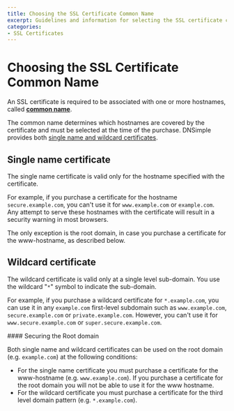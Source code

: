 ```yaml
---
title: Choosing the SSL Certificate Common Name
excerpt: Guidelines and information for selecting the SSL certificate common name.
categories:
- SSL Certificates
---
```


# Choosing the SSL Certificate Common Name

An SSL certificate is required to be associated with one or more hostnames, called [**common name**](/articles/what-is-common-name/).

The common name determines which hostnames are covered by the certificate and must be selected at the time of the purchase. DNSimple provides both [single name and wildcard certificates](/articles/ssl-certificates).

## Single name certificate

The single name certificate is valid only for the hostname specified with the certificate.

For example, if you purchase a certificate for the hostname `secure.example.com`, you can't use it for `www.example.com` or `example.com`. Any attempt to serve these hostnames with the certificate will result in a security warning in most browsers.

The only exception is the root domain, in case you purchase a certificate for the www-hostname, as described below.

## Wildcard certificate

The wildcard certificate is valid only at a single level sub-domain. You use the wildcard "`*`" symbol to indicate the sub-domain.

For example, if you purchase a wildcard certificate for `*.example.com`, you can use it in any `example.com` first-level subdomain such as `www.example.com`, `secure.example.com` or `private.example.com`. However, you can't use it for `www.secure.example.com` or `super.secure.example.com`.

<info>
#### Securing the Root domain

Both single name and wildcard certificates can be used on the root domain (e.g. `example.com`) at the following conditions:

- For the single name certificate you must purchase a certificate for the www-hostname (e.g. `www.example.com`). If you purchase a certificate for the root domain you will not be able to use it for the www hostname.
- For the wildcard certificate you must purchase a certificate for the third level domain pattern (e.g. `*.example.com`).

</info>